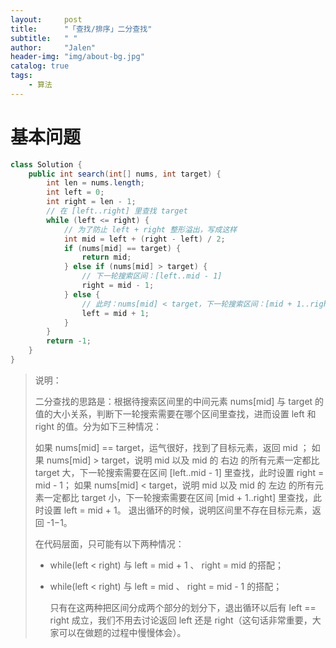 ```yaml
---
layout:     post
title:      "「查找/排序」二分查找"
subtitle:   " "
author:     "Jalen"
header-img: "img/about-bg.jpg"
catalog: true
tags:
    - 算法
---
```


# 基本问题

~~~java
class Solution {
    public int search(int[] nums, int target) {
        int len = nums.length;
        int left = 0;
        int right = len - 1;
        // 在 [left..right] 里查找 target
        while (left <= right) {
            // 为了防止 left + right 整形溢出，写成这样
            int mid = left + (right - left) / 2;
            if (nums[mid] == target) {
                return mid;
            } else if (nums[mid] > target) {
                // 下一轮搜索区间：[left..mid - 1]
                right = mid - 1;
            } else {
                // 此时：nums[mid] < target，下一轮搜索区间：[mid + 1..right]
                left = mid + 1;
            }
        }
        return -1;
    }
}
~~~



> 说明：
>
> 二分查找的思路是：根据待搜索区间里的中间元素 nums[mid] 与 target 的值的大小关系，判断下一轮搜索需要在哪个区间里查找，进而设置 left 和 right 的值。分为如下三种情况：
>
> 如果 nums[mid] == target，运气很好，找到了目标元素，返回 mid ；
> 如果 nums[mid] > target，说明 mid 以及 mid 的 右边 的所有元素一定都比 target 大，下一轮搜索需要在区间 [left..mid - 1] 里查找，此时设置 right = mid - 1；
> 如果 nums[mid] < target，说明 mid 以及 mid 的 左边 的所有元素一定都比 target 小，下一轮搜索需要在区间 [mid + 1..right] 里查找，此时设置 left = mid + 1。
> 退出循环的时候，说明区间里不存在目标元素，返回 -1−1。
>
> 在代码层面，只可能有以下两种情况：
>
> - while(left < right) 与 left = mid + 1 、 right = mid 的搭配；
>
> - while(left < right) 与 left = mid 、 right = mid - 1 的搭配；
>
>   只有在这两种把区间分成两个部分的划分下，退出循环以后有 left == right 成立，我们不用去讨论返回 left 还是 right（这句话非常重要，大家可以在做题的过程中慢慢体会）。
>
> 
